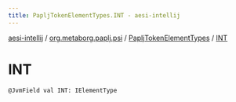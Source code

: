 ```yaml
---
title: PapljTokenElementTypes.INT - aesi-intellij
---
```


[aesi-intellij](../../index.html) / [org.metaborg.paplj.psi](../index.html) / [PapljTokenElementTypes](index.html) / [INT](.)

# INT

`@JvmField val INT: IElementType`